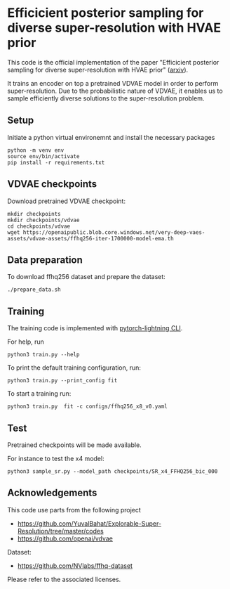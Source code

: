 # Efficicient posterior sampling for diverse super-resolution with HVAE prior

This code is the official implementation of the paper "Efficicient posterior sampling for diverse super-resolution with HVAE prior" ([arxiv](https://arxiv.org/abs/2205.10347)).

It trains an encoder on top a pretrained VDVAE model in order to perform super-resolution. Due to the probabilistic nature of VDVAE, it enables us to sample efficiently diverse solutions to the super-resolution problem.

## Setup
Initiate a python virtual environemnt and install the necessary packages
```
python -m venv env
source env/bin/activate
pip install -r requirements.txt 
```

## VDVAE checkpoints
Download pretrained VDVAE checkpoint:
```
mkdir checkpoints
mkdir checkpoints/vdvae
cd checkpoints/vdvae
wget https://openaipublic.blob.core.windows.net/very-deep-vaes-assets/vdvae-assets/ffhq256-iter-1700000-model-ema.th
```

## Data preparation
To download ffhq256 dataset and prepare the dataset:
```
./prepare_data.sh
```

## Training
The training code is implemented with [pytorch-lightning CLI](https://lightning.ai/docs/pytorch/stable/cli/lightning_cli.html).

For help, run
```
python3 train.py --help
```

To print the default training configuration, run:
```
python3 train.py --print_config fit
```

To start a training run:
```
python3 train.py  fit -c configs/ffhq256_x8_v0.yaml
```




## Test
Pretrained checkpoints will be made available.


For instance to test the x4 model: 
```
python3 sample_sr.py --model_path checkpoints/SR_x4_FFHQ256_bic_000
```
## Acknowledgements

This code use parts from the following project
- https://github.com/YuvalBahat/Explorable-Super-Resolution/tree/master/codes
- https://github.com/openai/vdvae


Dataset:
- https://github.com/NVlabs/ffhq-dataset

Please refer to the associated licenses.
